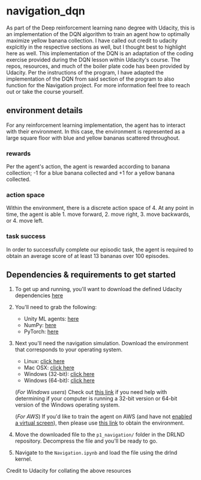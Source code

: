 # navigation_dqn

As part of the Deep reinforcement learning nano degree with Udacity, this is an implementation of the DQN algorithm to train an agent how to optimally maximize yellow banana collection. I have called out credit to udacity explcitly in the respective sections as well, but I thought best to highlight here as well. This implementation of the DQN is an adaptation of the coding exercise provided during the DQN lesson within Udacity's course. The repos, resources, and much of the boiler plate code has been provided by Udacity. Per the instructions of the program, I have adapted the implementation of the DQN from said section of the program to also function for the Navigation project. For more information feel free to reach out or take the course yourself.

## environment details
For any reinforcement learning implementation, the agent has to interact with their environment. In this case, the environment is represented as a large square floor with blue and yellow bananas scattered throughout. 

### rewards
Per the agent's action, the agent is rewarded according to banana collection; -1 for a blue banana collected and +1 for a yellow banana collected.

### action space
Within the environment, there is a discrete action space of 4. At any point in time, the agent is able 1. move forward, 2. move right, 3. move backwards, or 4. move left.

### task success
In order to successfully complete our episodic task, the agent is required to obtain an average score of at least 13 bananas over 100 episodes.

## Dependencies & requirements to get started

1. To get up and running, you'll want to download the defined Udacity dependencies [here](https://github.com/udacity/deep-reinforcement-learning#dependencies)

2. You'll need to grab the following:
    - Unity ML agents: [here](https://github.com/Unity-Technologies/ml-agents/blob/master/docs/Installation.md)
    - NumPy: [here](http://www.numpy.org/) 
    - PyTorch: [here](https://pytorch.org/) 

3. Next you'll need the navigation simulation. Download the environment that corresponds to your operating system. 
    - Linux: [click here](https://s3-us-west-1.amazonaws.com/udacity-drlnd/P1/Banana/Banana_Linux.zip)
    - Mac OSX: [click here](https://s3-us-west-1.amazonaws.com/udacity-drlnd/P1/Banana/Banana.app.zip)
    - Windows (32-bit): [click here](https://s3-us-west-1.amazonaws.com/udacity-drlnd/P1/Banana/Banana_Windows_x86.zip)
    - Windows (64-bit): [click here](https://s3-us-west-1.amazonaws.com/udacity-drlnd/P1/Banana/Banana_Windows_x86_64.zip)
    
    (_For Windows users_) Check out [this link](https://support.microsoft.com/en-us/help/827218/how-to-determine-whether-a-computer-is-running-a-32-bit-version-or-64) if you need help with determining if your computer is running a 32-bit version or 64-bit version of the Windows operating system.

    (_For AWS_) If you'd like to train the agent on AWS (and have not [enabled a virtual screen](https://github.com/Unity-Technologies/ml-agents/blob/master/docs/Training-on-Amazon-Web-Service.md)), then please use [this link](https://s3-us-west-1.amazonaws.com/udacity-drlnd/P1/Banana/Banana_Linux_NoVis.zip) to obtain the environment.
    
4. Move the downloaded file to the `p1_navigation/` folder in the DRLND repository. Decompress the file and you'll be ready to go. 

5. Navigate to the `Navigation.ipynb` and load the file using the drlnd kernel. 

Credit to Udacity for collating the above resources
